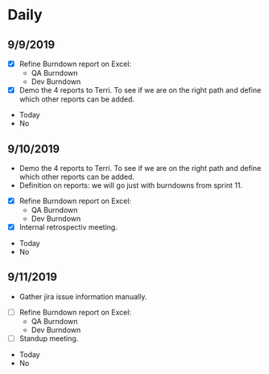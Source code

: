 # Daily

## 9/9/2019
- [x] Refine Burndown report on Excel:
  - QA Burndown
  - Dev Burndown
- [x] Demo the 4 reports to Terri. To see if we are on the right path and define which other reports can be added.
- Today
- No

## 9/10/2019
- Demo the 4 reports to Terri. To see if we are on the right path and define which other reports can be added.
- Definition on reports: we will go just with burndowns from sprint 11.
- [x] Refine Burndown report on Excel:
  - QA Burndown
  - Dev Burndown
- [x] Internal retrospectiv meeting.
- Today
- No

## 9/11/2019
- Gather jira issue information manually.
- [ ] Refine Burndown report on Excel:
  - QA Burndown
  - Dev Burndown
- [ ] Standup meeting.
- Today
- No
